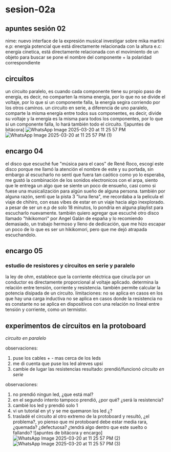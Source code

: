 # sesion-02a
## apuntes sesión 02
nime: nuevo interface de la expresión musical
investigar sobre mika martini
e.p: energía potencial que está directamente relacionada con la altura
e.c: energía cinetica, está directamente relacionada con el movimiento de un objeto
para buscar se pone el nombre del componente + la polaridad correspondiente 
## circuitos
un circuito paralelo, es cuando cada componente tiene su propio paso de energía, es decir, no comparten la misma energía, por lo que no se divide el voltaje, por lo que si un componente falla, la energía segira corriendo por los otros caminos.
un circuito en serie, a diferencia de uno paralelo, comparte la misma energía entre todos sus componentes, es decir, divide su voltaje y la energía es la misma para todos los componentes, por lo que si un componente falla, lo hará también todo el circuito.
![apuntes de bitácora]
![WhatsApp Image 2025-03-20 at 11 25 57 PM](https://github.com/user-attachments/assets/c32eb002-7ac3-48d2-bad1-507944c7439d)
![WhatsApp Image 2025-03-20 at 11 25 57 PM (1)](https://github.com/user-attachments/assets/0e5717be-b900-4c2d-9700-e37192d80365)
## encargo 04  
el disco que escuché fue "música para el caos" de René Roco, escogí este disco porque me llamó la atención el nombre de este y su portada, sin embargo al escucharlo no sentí que fuera tan caótico como yo lo esperaba, me gustó la combinación de los sonidos electronicos con el arpa, siento que le entrega un algo que se siente un poco de ensueño, casi como si fuese una musicalización para algún sueño de alguna persona. también por alguna razón, senti que la pista 3 "luna llena", me recordaba a la pelicula el viaje de chihiro, con esas vibes de estar en un viaje hacia algo inexplorado. a pesar de ser un e.p de solo 18 minutos, lo pondria en alguna playlist para escucharlo nuevamente. también quiero agregar que escuché otro disco llamado "hikikomori" por Angel Galán de españa y lo recomiendo demasiado, un trabajo hermoso y lleno de dedicación, que me hizo escapar un poco de lo que es ser un hikikomori, pero que me dejó atrapada escuchandolo.
## encargo 05
### estudio de resistores y circuitos en serie y paralelo
la ley de ohm, establece que la corriente eléctrica que cirucla por un conductor es directamente proporcional al voltaje aplicado. determina la relación entre tensión, corriente y resistencia. también permite calcular la potencia disipada de un circuito.
limitaciones: 
no se aplica en casos en los que hay una carga inductiva
no se aplica en casos donde la resistencia no es constante
no se aplica en dispositivos con una relación no lineal entre tensión y corriente, como un termistor.
## experimentos de circuitos en la protoboard
_circuito en paralelo_

observaciones: 
1. puse los cables + - mas cerca de los leds 
2. me di cuenta que puse los led alreves upsi
3. cambie de lugar las resistencias
resultado: prendió/funcionó
_circuito en serie_

observaciones:
1. no prendió ningun led, ¿que está mal?
2. en el segundo intento tampoco prendió, ¿por qué? ¿será la resistencia?
3. cambié los led y prendió solo 1
4. vi un tutorial en yt y se me quemaron los led ¿?
5. trasladé el circuito al otro extremo de la protoboard y resultó, ¿el problema?, yo pienso que mi protoboard debe estar media rara, ¿quemada? ¿defectuosa? ¿tendrá algo dentro que este suelto o fallando?
![apuntes de bitácora y encargo]
![WhatsApp Image 2025-03-20 at 11 25 57 PM (2)](https://github.com/user-attachments/assets/1be52381-6c50-4f7d-b27c-fce28fdc6c15)
![WhatsApp Image 2025-03-20 at 11 25 57 PM (3)](https://github.com/user-attachments/assets/0b6146c8-55a6-42a6-889a-610cbf19fabd)
